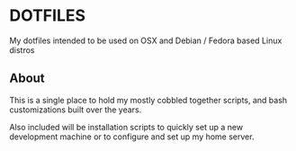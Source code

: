 # DOTFILES
My dotfiles intended to be used on OSX and Debian / Fedora based Linux distros

## About
This is a single place to hold my mostly cobbled together scripts, and bash customizations built over the years.

Also included will be installation scripts to quickly set up a new development machine or to configure and set up my home server.

